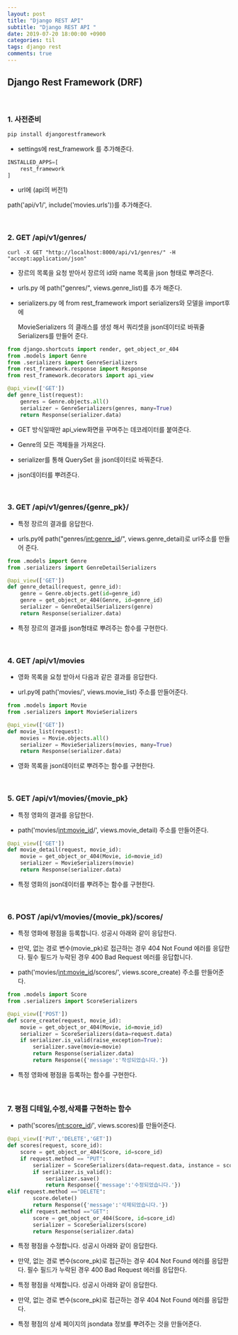 ```yaml
---
layout: post
title: "Django REST API"
subtitle: "Django REST API "
date: 2019-07-20 18:00:00 +0900
categories: til
tags: django rest
comments: true
---
```


## Django Rest Framework (DRF)

<br>

### 1. 사전준비

```bash
pip install djangorestframework
```

- settings에 rest_framework 를 추가해준다.

```python
INSTALLED_APPS=[
	rest_framework
]
```

-  url에  (api의 버전1)

  path('api/v1/', include('movies.urls'))를 추가해준다.

<br>

### 2. GET /api/v1/genres/

```curl -X GET "http://localhost:8000/api/v1/genres/" -H "accept:application/json"```

- 장르의 목록을 요청 받아서 장르의 id와 name 목록을 json 형태로 뿌려준다.

- urls.py 에 path("genres/", views.genre_list)를 추가 해준다.

- serializers.py 에 from rest_framework import serializers와 모델을 import후에

  MovieSerializers 의 클래스를 생성 해서 쿼리셋을 json데이터로 바꿔줄  Serializers를 만들어 준다.

```python
from django.shortcuts import render, get_object_or_404
from .models import Genre
from .serializers import GenreSerializers
from rest_framework.response import Response
from rest_framework.decorators import api_view

@api_view(['GET'])
def genre_list(request):
	genres = Genre.objects.all()
	serializer = GenreSerializers(genres, many=True)
	return Response(serializer.data)
```

- GET 방식일때만 api_view화면을 꾸며주는 데코레이터를 붙여준다.

- Genre의 모든 객체들을 가져온다.

- serializer를 통해 QuerySet 을 json데이터로 바꿔준다.

- json데이터를 뿌려준다.

<br>

### 3. GET /api/v1/genres/{genre_pk}/

- 특정 장르의 결과를 응답한다.

- urls.py에 path("genres/<int:genre_id>/", views.genre_detail)로 url주소를 만들어 준다.

```python
from .models import Genre
from .serializers import GenreDetailSerializers

@api_view(['GET'])
def genre_detail(request, genre_id):
	genre = Genre.objects.get(id=genre_id)
	genre = get_object_or_404(Genre, id=genre_id)
	serializer = GenreDetailSerializers(genre)
	return Response(serializer.data)
```

- 특정 장르의 결과를 json형태로 뿌려주는 함수를 구현한다.

<br>

### 4. GET /api/v1/movies

- 영화 목록을 요청 받아서 다음과 같은 결과를 응답한다.

- url.py에 path('movies/', views.movie_list) 주소를 만들어준다.

```python
from .models import Movie
from .serializers import MovieSerializers

@api_view(['GET'])
def movie_list(request):
	movies = Movie.objects.all()
	serializer = MovieSerializers(movies, many=True)
	return Response(serializer.data)
```

- 영화 목록을 json데이터로 뿌려주는 함수를 구현한다.

<br>

### 5. GET /api/v1/movies/{movie_pk}

- 특정 영화의 결과를 응답한다.

- path('movies/<int:movie_id>/', views.movie_detail) 주소를 만들어준다.

```python
@api_view(['GET'])
def movie_detail(request, movie_id):
	movie = get_object_or_404(Movie, id=movie_id)
	serializer = MovieSerializers(movie)
	return Response(serializer.data)
```

- 특정 영화의 json데이터를 뿌려주는 함수를 구현한다.

<br>

### 6. POST /api/v1/movies/{movie_pk}/scores/

- 특정 영화에 평점을 등록합니다. 성공시 아래와 같이 응답한다.

- 만약, 없는 경로 변수(movie_pk)로 접근하는 경우 404 Not Found 에러를 응답한다.
  필수 필드가 누락된 경우 400 Bad Request 에러를 응답합니다.

- path('movies/<int:movie_id>/scores/', views.score_create) 주소를 만들어준다.

```python
from .models import Score
from .serializers import ScoreSerializers

@api_view(['POST'])
def score_create(request, movie_id):
	movie = get_object_or_404(Movie, id=movie_id)
	serializer = ScoreSerializers(data=request.data)
	if serializer.is_valid(raise_exception=True):
		serializer.save(movie=movie)
		return Response(serializer.data)
		return Response({'message':'작성되었습니다.'})
```

- 특정 영화에 평점을 등록하는 함수를 구현한다.

<br>

### 7. 평점 디테일,수정,삭제를 구현하는 함수

-  path('scores/<int:score_id>/', views.scores)를 만들어준다.

```python
@api_view(['PUT','DELETE','GET'])        
def scores(request, score_id):
	score = get_object_or_404(Score, id=score_id)
	if request.method == "PUT":
		serializer = ScoreSerializers(data=request.data, instance = score)
		if serializer.is_valid():
			serializer.save()
			return Response({'message':'수정되었습니다.'})
elif request.method =="DELETE":
		score.delete()
		return Response({'message':'삭제되었습니다.'})
	elif request.method =="GET":
		score = get_object_or_404(Score, id=score_id)
		serializer = ScoreSerializers(score)
		return Response(serializer.data)
```

- 특정 평점을 수정합니다. 성공시 아래와 같이 응답한다.

- 만약, 없는 경로 변수(score_pk)로 접근하는 경우 404 Not Found 에러를 응답한다.
  필수 필드가 누락된 경우 400 Bad Request 에러를 응답한다.

- 특정 평점을 삭제합니다. 성공시 아래와 같이 응답한다.

- 만약, 없는 경로 변수(score_pk)로 접근하는 경우 404 Not Found 에러를 응답한다.

- 특정 평점의 상세 페이지의 jsondata 정보를 뿌려주는 것을 만들어준다.